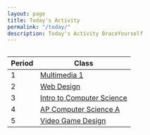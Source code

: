 ```yaml
---
layout: page
title: Today's Activity
permalink: "/today/"
description: Today's Activity BraceYourself
---
```



<div class="section" markdown="1">

<h2 id="date"></h2>

<div class="class-table" markdown="1">

| Period | Class                                          |
|--------|------------------------------------------------|
| 1      | [Multimedia 1](/mm1/today)                     |
| 2      | [Web Design](/web/today)                       |
| 3      | [Intro to Computer Science](/intro_cs/today)   |
| 4      | [AP Computer Science A](/apcs/today)           |
| 5      | [Video Game Design](/game_design/today)        |


</div>

<!--
[Exit Form](https://docs.google.com/a/dcsdk12.org/forms/d/12pt-Aagatoci-g7UnAkfPKtoRXBcFVJpKKAUR71bN-g/viewform)
-->

<script src="/public/js/today.js"></script>